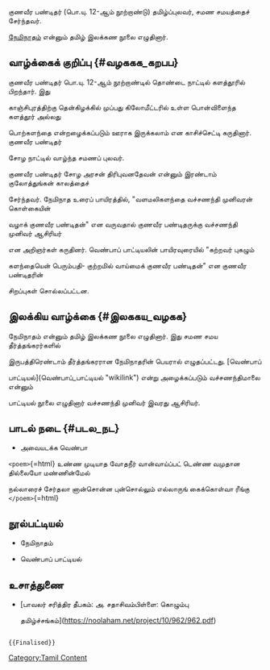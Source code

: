 குணவீர பண்டிதர் (பொ.யு. 12-ஆம் நூற்றாண்டு) தமிழ்ப்புலவர், சமண சமயத்தைச் சேர்ந்தவர்.
[நேமிநாதம்](நேமிநாதம் "wikilink") என்னும் தமிழ் இலக்கண நூலை எழுதினார்.

## வாழ்க்கைக் குறிப்பு {#வழககக_கறபப}

குணவீர பண்டிதர் பொ.யு. 12-ஆம் நூற்றாண்டில் தொண்டை நாட்டில் களத்தூரில் பிறந்தார். இது
காஞ்சிபுரத்திற்கு தென்கிழக்கில் முப்பது கிலோமீட்டரில் உள்ள பொன்விளைந்த களத்தூர் அல்லது
பொற்களந்தை என்றழைக்கப்படும் ஊராக இருக்கலாம் என காசிச்செட்டி கருதினார். குணவீர பண்டிதர்
சோழ நாட்டில் வாழ்ந்த சமணப் புலவர்.

குணவீர பண்டிதர் சோழ அரசன் திரிபுவனதேவன் என்னும் இரண்டாம் குலோத்துங்கன் காலத்தைச்
சேர்ந்தவர். நேமிநாத உரைப் பாயிரத்தில், \"வளமலிகளந்தை வச்சணந்தி முனிவரன் கொள்கையின்
வழாக் குணவீர பண்டிதன்\" என வருவதால் குணவீர பண்டிதருக்கு வச்சணந்தி முனிவர் ஆசிரியர்
என அறிஞர்கள் கருதினர். வெண்பாப் பாட்டியலின் பாயிரவுரையில் \"கற்றவர் புகழும்
களந்தையென் பெரும்பதி- குற்றமில் வாய்மைக் குணவீர பண்டிதன்\" என குணவீர பண்டிதரின்
சிறப்புகள் சொல்லப்பட்டன.

## இலக்கிய வாழ்க்கை {#இலககய_வழகக}

நேமிநாதம் என்னும் தமிழ் இலக்கண நூலை எழுதினார். இது சமண சமய தீர்த்தங்கரர்களில்
இருபத்திரெண்டாம் தீர்த்தங்கரரான நேமிநாதரின் பெயரால் எழுதப்பட்டது. [வெண்பாப்
பாட்டியல்](வெண்பாப்_பாட்டியல் "wikilink") என்று அழைக்கப்படும் வச்சணந்திமாலை என்னும்
பாட்டியல் நூலை எழுதினார் வச்சணந்தி முனிவர் இவரது ஆசிரியர்.

## பாடல் நடை {#படல_நட}

-   அவையடக்க வெண்பா

`<poem>`{=html} உண்ண முடியாத வோதநீர் வான்வாய்ப்பட் டெண்ண வமுதான தில்லையோ மண்ணின்மேல்
நல்லாரைச் சேர்தலா னான்சொன்ன புன்சொல்லும் எல்லாருங் கைக்கொள்வா ரீங்கு `</poem>`{=html}

## நூல்பட்டியல்

-   நேமிநாதம்
-   வெண்பாப் பாட்டியல்

## உசாத்துணை

-   [பாவலர் சரித்திர தீபகம்: அ. சதாசிவம்பிள்ளை: கொழும்பு
    தமிழ்ச்சங்கம்](https://noolaham.net/project/10/962/962.pdf)

```{=mediawiki}
{{Finalised}}
```
[Category:Tamil Content](Category:Tamil_Content "wikilink")
